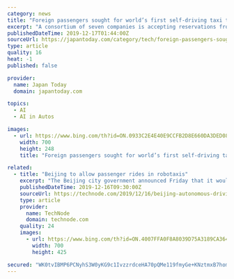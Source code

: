 ```yaml
---
category: news
title: "Foreign passengers sought for world’s first self-driving taxi trial from Haneda, Narita"
excerpt: "A consortium of seven companies is accepting reservations from foreign travelers to take part in a trial run using an MaaS (Mobility as a Service) self-driving vehicle from either Haneda and Narita airports to Tokyo’s Marunouchi business district between Jan 20 and Feb 1, 2020. The seven companies are Airport Transport Service Co Ltd ..."
publishedDateTime: 2019-12-17T01:44:00Z
sourceUrl: https://japantoday.com/category/tech/foreign-passengers-sought-for-world’s-first-maas-autonomous-driving-taxi-trial-from-haneda-narita
type: article
quality: 16
heat: -1
published: false

provider:
  name: Japan Today
  domain: japantoday.com

topics:
  - AI
  - AI in Autos

images:
  - url: https://www.bing.com/th?id=ON.0933C2E4E40E9CCFB2D8E660DA3DED08
    width: 700
    height: 248
    title: "Foreign passengers sought for world’s first self-driving taxi trial from Haneda, Narita"

related:
  - title: "Beijing to allow passenger rides in robotaxis"
    excerpt: "The Beijing city government announced Friday that it would begin allowing self-driving companies to transport passengers in autonomous cars ... and granted test permits to 13 companies, including Baidu, Toyota, Nio, and Pony.ai."
    publishedDateTime: 2019-12-16T09:30:00Z
    sourceUrl: https://technode.com/2019/12/16/beijing-autonomous-driving-updated-regulation/
    type: article
    provider:
      name: TechNode
      domain: technode.com
    quality: 24
    images:
      - url: https://www.bing.com/th?id=ON.4007FFA0F8A8039D75A3189CA3648344
        width: 700
        height: 425

secured: "WK0tvIBMP6PCNyhS3W0yKG9c1IvzzrdceHA70pQMe119fmyGe+KNztmxB7hom69aol0OMvv3GEae07GaVnZ3kd2ZT0ws7NyT3tSm/jHqkFopSFakG2wLKVSCqmdRrdMqBkqEdPupva6yc8dzkycwqMxMBo9ynN4LVVUSdxlysiRPU/frBbiW2odgIUtqXUzporDrzsv/rP9gOUqlfzMjYnf0Ke871Vh1PjBnIDvi60KUHPSSvqxTHZ2XdrQ9ZlURqjoYnJMFg1pM8KzRfKmQ5Q==;ZD+U1FUli0fCBto0VydzEA=="
---
```


